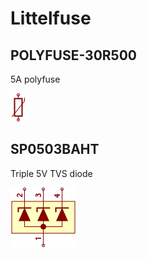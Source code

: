 # Littelfuse

## POLYFUSE-30R500
5A polyfuse

![POLYFUSE-30R500__1__1](/images/Littelfuse__POLYFUSE-30R500__1__1.png?raw=true) 
## SP0503BAHT
Triple 5V TVS diode

![SP0503BAHT__1__1](/images/Littelfuse__SP0503BAHT__1__1.png?raw=true) 
